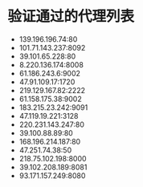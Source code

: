 # 验证通过的代理列表

 - 139.196.196.74:80
 - 101.71.143.237:8092
 - 39.101.65.228:80
 - 8.220.136.174:8008
 - 61.186.243.6:9002
 - 47.91.109.17:1720
 - 219.129.167.82:2222
 - 61.158.175.38:9002
 - 183.215.23.242:9091
 - 47.119.19.221:3128
 - 220.231.143.247:80
 - 39.100.88.89:80
 - 168.196.214.187:80
 - 47.251.74.38:50
 - 218.75.102.198:8000
 - 39.102.208.189:8081
 - 93.171.157.249:8080
